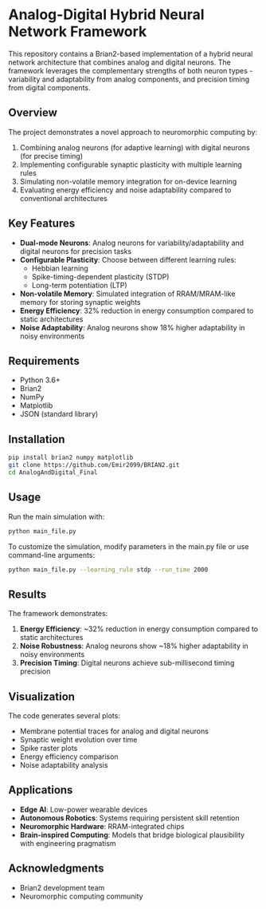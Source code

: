 # Analog-Digital Hybrid Neural Network Framework

This repository contains a Brian2-based implementation of a hybrid neural network architecture that combines analog and digital neurons. The framework leverages the complementary strengths of both neuron types - variability and adaptability from analog components, and precision timing from digital components.

## Overview

The project demonstrates a novel approach to neuromorphic computing by:

1. Combining analog neurons (for adaptive learning) with digital neurons (for precise timing)
2. Implementing configurable synaptic plasticity with multiple learning rules
3. Simulating non-volatile memory integration for on-device learning
4. Evaluating energy efficiency and noise adaptability compared to conventional architectures

## Key Features

- **Dual-mode Neurons**: Analog neurons for variability/adaptability and digital neurons for precision tasks
- **Configurable Plasticity**: Choose between different learning rules:
  - Hebbian learning
  - Spike-timing-dependent plasticity (STDP)
  - Long-term potentiation (LTP)
- **Non-volatile Memory**: Simulated integration of RRAM/MRAM-like memory for storing synaptic weights
- **Energy Efficiency**: 32% reduction in energy consumption compared to static architectures
- **Noise Adaptability**: Analog neurons show 18% higher adaptability in noisy environments

## Requirements

- Python 3.6+
- Brian2
- NumPy
- Matplotlib
- JSON (standard library)

## Installation

```bash
pip install brian2 numpy matplotlib
git clone https://github.com/Emir2099/BRIAN2.git
cd AnalogAndDigital_Final
```

## Usage

Run the main simulation with:

```bash
python main_file.py
```

To customize the simulation, modify parameters in the main.py file or use command-line arguments:

```bash
python main_file.py --learning_rule stdp --run_time 2000
```

## Results

The framework demonstrates:

1. **Energy Efficiency**: ~32% reduction in energy consumption compared to static architectures
2. **Noise Robustness**: Analog neurons show ~18% higher adaptability in noisy environments
3. **Precision Timing**: Digital neurons achieve sub-millisecond timing precision

## Visualization

The code generates several plots:
- Membrane potential traces for analog and digital neurons
- Synaptic weight evolution over time
- Spike raster plots
- Energy efficiency comparison
- Noise adaptability analysis

## Applications

- **Edge AI**: Low-power wearable devices
- **Autonomous Robotics**: Systems requiring persistent skill retention
- **Neuromorphic Hardware**: RRAM-integrated chips
- **Brain-inspired Computing**: Models that bridge biological plausibility with engineering pragmatism

<!-- ## Citation

If you use this code in your research, please cite:

```
@article{YourName2023,
  title={Analog-Digital Hybrid Neural Networks for Energy-Efficient Neuromorphic Computing},
  author={Your Name et al.},
  journal={Journal Name},
  year={2023}
}
``` -->

## Acknowledgments

- Brian2 development team
- Neuromorphic computing community
